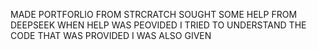 MADE PORTFORLIO FROM STRCRATCH
SOUGHT SOME HELP FROM DEEPSEEK 
WHEN HELP WAS PEOVIDED I TRIED TO UNDERSTAND THE CODE THAT WAS PROVIDED 
I WAS ALSO GIVEN 